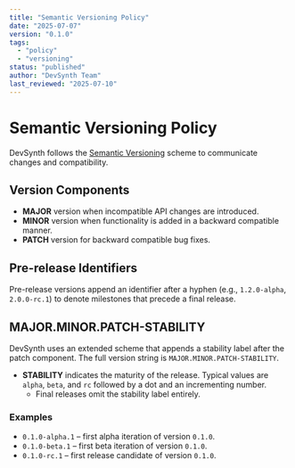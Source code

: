 ```yaml
---
title: "Semantic Versioning Policy"
date: "2025-07-07"
version: "0.1.0"
tags:
  - "policy"
  - "versioning"
status: "published"
author: "DevSynth Team"
last_reviewed: "2025-07-10"
---
```


# Semantic Versioning Policy

DevSynth follows the [Semantic Versioning](https://semver.org/) scheme to communicate changes and compatibility.

## Version Components

- **MAJOR** version when incompatible API changes are introduced.
- **MINOR** version when functionality is added in a backward compatible manner.
- **PATCH** version for backward compatible bug fixes.

## Pre-release Identifiers

Pre-release versions append an identifier after a hyphen (e.g., `1.2.0-alpha`,
`2.0.0-rc.1`) to denote milestones that precede a final release.

## MAJOR.MINOR.PATCH-STABILITY

DevSynth uses an extended scheme that appends a stability label after the patch
component. The full version string is `MAJOR.MINOR.PATCH-STABILITY`.

- **STABILITY** indicates the maturity of the release. Typical values are
  `alpha`, `beta`, and `rc` followed by a dot and an incrementing number.
  - Final releases omit the stability label entirely.

### Examples

- `0.1.0-alpha.1` – first alpha iteration of version `0.1.0`.
- `0.1.0-beta.1` – first beta iteration of version `0.1.0`.
- `0.1.0-rc.1` – first release candidate of version `0.1.0`.
